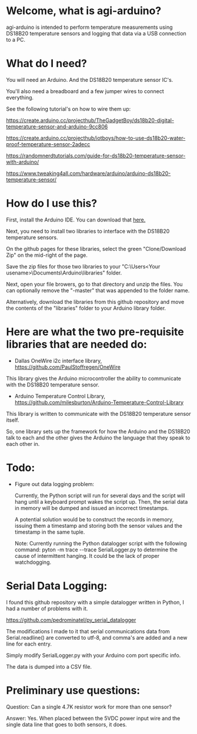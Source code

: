 # Welcome, what is agi-arduino?

agi-arduino is intended to perform temperature measurements using DS18B20 temperature sensors and logging
that data via a USB connection to a PC.

# What do I need?

You will need an Arduino. And the DS18B20 temperature sensor IC's.

You'll also need a breadboard and a few jumper wires to connect everything.

See the following tutorial's on how to wire them up:

https://create.arduino.cc/projecthub/TheGadgetBoy/ds18b20-digital-temperature-sensor-and-arduino-9cc806

https://create.arduino.cc/projecthub/iotboys/how-to-use-ds18b20-water-proof-temperature-sensor-2adecc

https://randomnerdtutorials.com/guide-for-ds18b20-temperature-sensor-with-arduino/

https://www.tweaking4all.com/hardware/arduino/arduino-ds18b20-temperature-sensor/

# How do I use this?

First, install the Arduino IDE. You can download that [here.](http://www.arduino.cc/)

Next, you need to install two libraries to interface with the DS18B20 temperature sensors.

On the github pages for these libraries, select the green "Clone/Download Zip" on the mid-right of the
page.

Save the zip files for those two libraries to your "C:\Users\<Your usename>\Documents\Arduino\libraries\" folder.

Next, open your file browers, go to that directory and unzip the files. You can optionally remove the "-master"
that was appended to the folder name.

Alternatively, download the libraries from this github repository and move the contents of the "libraries" folder to
your Arduino library folder.

# Here are what the two pre-requisite libraries that are needed do:

 - Dallas OneWire i2c interface library, https://github.com/PaulStoffregen/OneWire

  This library gives the Arduino microcontroller the ability to communicate with the DS18B20 temperature sensor.

 - Arduino Temperature Control Library, https://github.com/milesburton/Arduino-Temperature-Control-Library

  This library is written to communicate with the DS18B20 temperature sensor itself.

So, one library sets up the framework for how the Arduino and the DS18B20 talk to each and the other gives the
Arduino the language that they speak to each other in.

# Todo:
 - Figure out data logging problem:
 
    Currently, the Python script will run for several days and the script will hang until a keyboard prompt wakes the
   script up. Then, the serial data in memory will be dumped and issued an incorrect timestamps.
   
    A potential solution would be to construct the records in memory, issuing them a timestamp and storing both the sensor
   values and the timestamp in the same tuple.
   
   Note: Currently running the Python datalogger script with the following command: pyton -m trace --trace SerialLogger.py
    to determine the cause of intermittent hanging. It could be the lack of proper watchdogging.

# Serial Data Logging:
I found this github repository with a simple datalogger written in Python, I had a number of problems with it.

https://github.com/pedrominatel/py_serial_datalogger

The modifications I made to it that serial communications data from Serial.readline() are converted to utf-8, and comma's are added and a new line for each entry.

Simply modify SerialLogger.py with your Arduino com port specific info.

The data is dumped into a CSV file.

# Preliminary use questions:

Question: Can a single 4.7K resistor work for more than one sensor?

Answer: Yes. When placed between the 5VDC power input wire and the single data line that goes to both sensors, it does.
